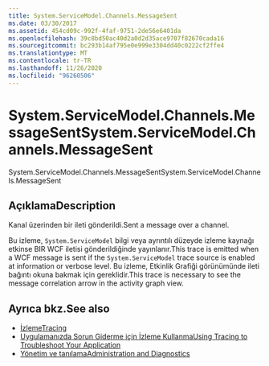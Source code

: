 ```yaml
---
title: System.ServiceModel.Channels.MessageSent
ms.date: 03/30/2017
ms.assetid: 454cd09c-992f-4faf-9751-2de56e6401da
ms.openlocfilehash: 39c8bd50ac40d2a0d2d35ace9707f82670cada16
ms.sourcegitcommit: bc293b14af795e0e999e3304dd40c0222cf2ffe4
ms.translationtype: MT
ms.contentlocale: tr-TR
ms.lasthandoff: 11/26/2020
ms.locfileid: "96260506"
---
```

# <a name="systemservicemodelchannelsmessagesent"></a><span data-ttu-id="89df8-102">System.ServiceModel.Channels.MessageSent</span><span class="sxs-lookup"><span data-stu-id="89df8-102">System.ServiceModel.Channels.MessageSent</span></span>

<span data-ttu-id="89df8-103">System.ServiceModel.Channels.MessageSent</span><span class="sxs-lookup"><span data-stu-id="89df8-103">System.ServiceModel.Channels.MessageSent</span></span>  
  
## <a name="description"></a><span data-ttu-id="89df8-104">Açıklama</span><span class="sxs-lookup"><span data-stu-id="89df8-104">Description</span></span>  

 <span data-ttu-id="89df8-105">Kanal üzerinden bir ileti gönderildi.</span><span class="sxs-lookup"><span data-stu-id="89df8-105">Sent a message over a channel.</span></span>  
  
 <span data-ttu-id="89df8-106">Bu izleme, `System.ServiceModel` bilgi veya ayrıntılı düzeyde izleme kaynağı etkinse BIR WCF iletisi gönderildiğinde yayınlanır.</span><span class="sxs-lookup"><span data-stu-id="89df8-106">This trace is emitted when a WCF message is sent if the `System.ServiceModel` trace source is enabled at information or verbose level.</span></span> <span data-ttu-id="89df8-107">Bu izleme, Etkinlik Grafiği görünümünde ileti bağıntı okuna bakmak için gereklidir.</span><span class="sxs-lookup"><span data-stu-id="89df8-107">This trace is necessary to see the message correlation arrow in the activity graph view.</span></span>  
  
## <a name="see-also"></a><span data-ttu-id="89df8-108">Ayrıca bkz.</span><span class="sxs-lookup"><span data-stu-id="89df8-108">See also</span></span>

- [<span data-ttu-id="89df8-109">İzleme</span><span class="sxs-lookup"><span data-stu-id="89df8-109">Tracing</span></span>](index.md)
- [<span data-ttu-id="89df8-110">Uygulamanızda Sorun Giderme için İzleme Kullanma</span><span class="sxs-lookup"><span data-stu-id="89df8-110">Using Tracing to Troubleshoot Your Application</span></span>](using-tracing-to-troubleshoot-your-application.md)
- [<span data-ttu-id="89df8-111">Yönetim ve tanılama</span><span class="sxs-lookup"><span data-stu-id="89df8-111">Administration and Diagnostics</span></span>](../index.md)
